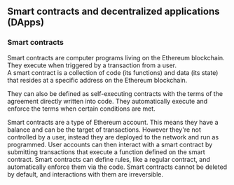 ## Smart contracts and decentralized applications (DApps)

### Smart contracts

Smart contracts are computer programs living on the Ethereum blockchain. They execute when triggered by a transaction from a user.   
A smart contract is a collection of code (its functions) and data (its state) that resides at a specific address on the Ethereum blockchain.

They can also be defined as self-executing contracts with the terms of the agreement directly written into code. They automatically execute and enforce the terms when certain conditions are met.

Smart contracts are a type of Ethereum account. This means they have a balance and can be the target of transactions. However they're not controlled by a user, instead they are deployed to the network and run as programmed. User accounts can then interact with a smart contract by submitting transactions that execute a function defined on the smart contract. Smart contracts can define rules, like a regular contract, and automatically enforce them via the code. Smart contracts cannot be deleted by default, and interactions with them are irreversible.